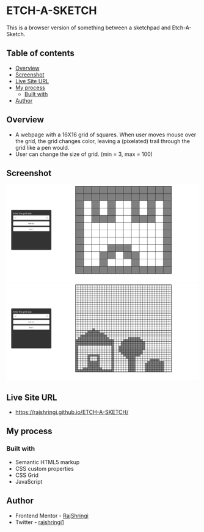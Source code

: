 # ETCH-A-SKETCH

This is a browser version of something between a sketchpad and Etch-A-Sketch.

## Table of contents

- [Overview](#overview)
- [Screenshot](#screenshot)
- [Live Site URL](#live-site-url)
- [My process](#my-process)
  - [Built with](#built-with)
- [Author](#author)

## Overview

- A webpage with a 16X16 grid of squares. When user moves mouse over the grid, the grid changes color, leaving a (pixelated) trail through the grid like a pen would.
- User can change the size of grid. (min = 3, max = 100)

## Screenshot

<img src = "Images/Screenshot 2021-08-19 at 00-36-22 ETCH-A-SKETCH.png">
<img src = "Images/Screenshot 2021-08-19 at 00-44-09 ETCH-A-SKETCH.png">

## Live Site URL

- https://rajshringi.github.io/ETCH-A-SKETCH/

## My process

### Built with

- Semantic HTML5 markup
- CSS custom properties
- CSS Grid
- JavaScript

## Author

- Frontend Mentor - [RajShringi](https://www.frontendmentor.io/profile/RajShringi)
- Twitter - [rajshringi1](https://twitter.com/RajShringi1)
